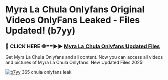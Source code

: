 # Myra La Chula Onlyfans Original Videos 0nlyFans Leaked - Files Updated! (b7yy)

<h3>🔴 CLICK HERE 🌐==►► <a href="https://best4dudes.click/HH4t6V" rel="nofollow">Myra La Chula Onlyfans Updated Files</a></h3>

Get Myra La Chula Onlyfans and all content. Now you can access all videos and pictures of Myra La Chula Onlyfans. New Updated Files 2025!

[![b7yy](https://github.com/user-attachments/assets/8c521d6e-e6e3-4a75-9320-d58ab9d79d5b)](https://best4dudes.click/HH4t6V)
365 chula onlyfans leak